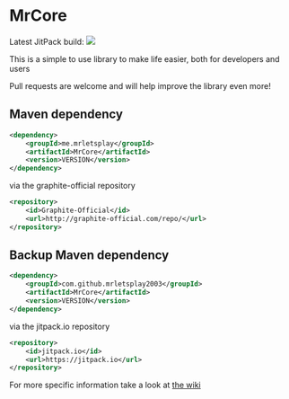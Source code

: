 # MrCore
Latest JitPack build: [![](https://jitpack.io/v/MrLetsplay2003/MrCore.svg)](https://jitpack.io/#MrLetsplay2003/MrCore)

This is a simple to use library to make life easier, both for developers and users

Pull requests are welcome and will help improve the library even more!

## Maven dependency
```xml
<dependency>
	<groupId>me.mrletsplay</groupId>
	<artifactId>MrCore</artifactId>
	<version>VERSION</version>
</dependency>
```

via the graphite-official repository

```xml
<repository>
	<id>Graphite-Official</id>
	<url>http://graphite-official.com/repo/</url>
</repository>
```

## Backup Maven dependency
```xml
<dependency>
	<groupId>com.github.mrletsplay2003</groupId>
	<artifactId>MrCore</artifactId>
	<version>VERSION</version>
</dependency>
```

via the jitpack.io repository

```xml
<repository>
	<id>jitpack.io</id>
	<url>https://jitpack.io</url>
</repository>
```

For more specific information take a look at [the wiki](https://github.com/MrLetsplay2003/MrCore/wiki)
